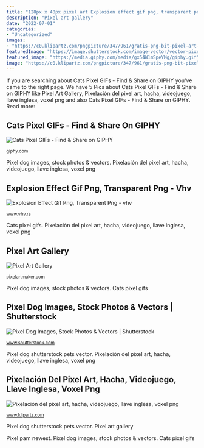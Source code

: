 ```yaml
---
title: "128px x 40px pixel art Explosion effect gif png, transparent png"
description: "Pixel art gallery"
date: "2022-07-01"
categories:
- "Uncategorized"
images:
- "https://c0.klipartz.com/pngpicture/347/961/gratis-png-bit-pixel-art-gfycat-pixel-gun-thumbnail.png"
featuredImage: "https://image.shutterstock.com/image-vector/vector-pixel-art-siberian-husky-260nw-1127496155.jpg"
featured_image: "https://media.giphy.com/media/gx54W1mSpeYMg/giphy.gif"
image: "https://c0.klipartz.com/pngpicture/347/961/gratis-png-bit-pixel-art-gfycat-pixel-gun-thumbnail.png"
---
```


If you are searching about Cats Pixel GIFs - Find &amp; Share on GIPHY you've came to the right page. We have 5 Pics about Cats Pixel GIFs - Find &amp; Share on GIPHY like Pixel Art Gallery, Pixelación del pixel art, hacha, videojuego, llave inglesa, voxel png and also Cats Pixel GIFs - Find &amp; Share on GIPHY. Read more:

## Cats Pixel GIFs - Find &amp; Share On GIPHY

![Cats Pixel GIFs - Find &amp; Share on GIPHY](https://media.giphy.com/media/gx54W1mSpeYMg/giphy.gif "Cats pixel gifs")

<small>giphy.com</small>

Pixel dog images, stock photos &amp; vectors. Pixelación del pixel art, hacha, videojuego, llave inglesa, voxel png

## Explosion Effect Gif Png, Transparent Png - Vhv

![Explosion Effect Gif Png, Transparent Png - vhv](https://tl.vhv.rs/dpng/s/164-1642213_tric5e-wikia-128px-x-40px-gif-hd-png.png "Pixel dog images, stock photos &amp; vectors")

<small>www.vhv.rs</small>

Cats pixel gifs. Pixelación del pixel art, hacha, videojuego, llave inglesa, voxel png

## Pixel Art Gallery

![Pixel Art Gallery](http://pixelartmaker.com/art/aee69ff6dd2e04e.png "Pixel dog images, stock photos &amp; vectors")

<small>pixelartmaker.com</small>

Pixel dog images, stock photos &amp; vectors. Cats pixel gifs

## Pixel Dog Images, Stock Photos &amp; Vectors | Shutterstock

![Pixel Dog Images, Stock Photos &amp; Vectors | Shutterstock](https://image.shutterstock.com/image-vector/vector-pixel-art-siberian-husky-260nw-1127496155.jpg "Pixelación del pixel art, hacha, videojuego, llave inglesa, voxel png")

<small>www.shutterstock.com</small>

Pixel dog shutterstock pets vector. Pixelación del pixel art, hacha, videojuego, llave inglesa, voxel png

## Pixelación Del Pixel Art, Hacha, Videojuego, Llave Inglesa, Voxel Png

![Pixelación del pixel art, hacha, videojuego, llave inglesa, voxel png](https://c0.klipartz.com/pngpicture/347/961/gratis-png-bit-pixel-art-gfycat-pixel-gun-thumbnail.png "Cats pixel gifs")

<small>www.klipartz.com</small>

Pixel dog shutterstock pets vector. Pixel art gallery

Pixel pam newest. Pixel dog images, stock photos &amp; vectors. Cats pixel gifs
